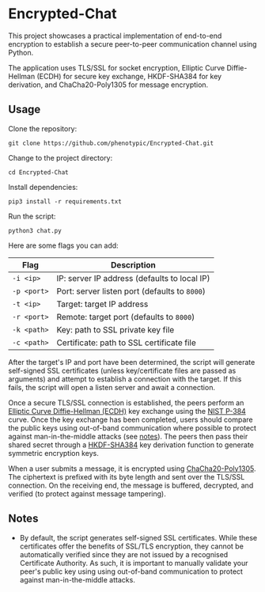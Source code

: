 # Encrypted-Chat

This project showcases a practical implementation of end-to-end encryption to establish a secure peer-to-peer communication channel using Python.

The application uses TLS/SSL for socket encryption, Elliptic Curve Diffie-Hellman (ECDH) for secure key exchange, HKDF-SHA384 for key derivation, and ChaCha20-Poly1305 for message encryption.

## Usage

Clone the repository:
```
git clone https://github.com/phenotypic/Encrypted-Chat.git
```

Change to the project directory:
```
cd Encrypted-Chat
```

Install dependencies:
```
pip3 install -r requirements.txt
```

Run the script:
```
python3 chat.py
```

Here are some flags you can add:

| Flag | Description |
| --- | --- |
| `-i <ip>` | IP: server IP address (defaults to local IP) |
| `-p <port>` | Port: server listen port (defaults to `8000`) |
| `-t <ip>` | Target: target IP address |
| `-r <port>` | Remote: target port (defaults to `8000`) |
| `-k <path>` | Key: path to SSL private key file |
| `-c <path>` | Certificate: path to SSL certificate file |

After the target's IP and port have been determined, the script will generate self-signed SSL certificates (unless key/certificate files are passed as arguments) and attempt to establish a connection with the target. If this fails, the script will open a listen server and await a connection.

Once a secure TLS/SSL connection is established, the peers perform an [Elliptic Curve Diffie-Hellman (ECDH)](https://cryptobook.nakov.com/asymmetric-key-ciphers/ecc-encryption-decryption) key exchange using the [NIST P-384](https://en.wikipedia.org/wiki/P-384) curve. Once the key exchange has been completed, users should compare the public keys using out-of-band communication where possible to protect against man-in-the-middle attacks (see [notes](#notes)). The peers then pass their shared secret through a [HKDF-SHA384](https://en.wikipedia.org/wiki/HKDF) key derivation function to generate symmetric encryption keys.

When a user submits a message, it is encrypted using [ChaCha20-Poly1305](https://en.wikipedia.org/wiki/ChaCha20-Poly1305). The ciphertext is prefixed with its byte length and sent over the TLS/SSL connection. On the receiving end, the message is buffered, decrypted, and verified (to protect against message tampering).

## Notes

- By default, the script generates self-signed SSL certificates. While these certificates offer the benefits of SSL/TLS encryption, they cannot be automatically verified since they are not issued by a recognised Certificate Authority. As such, it is important to manually validate your peer's public key using using out-of-band communication to protect against man-in-the-middle attacks.
